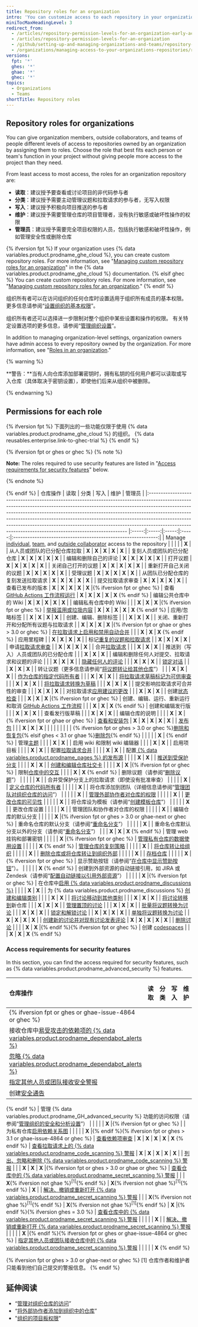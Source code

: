 ```yaml
---
title: Repository roles for an organization
intro: 'You can customize access to each repository in your organization by assigning granular roles, giving people access to the features and tasks they need.'
miniTocMaxHeadingLevel: 3
redirect_from:
  - /articles/repository-permission-levels-for-an-organization-early-access-program/
  - /articles/repository-permission-levels-for-an-organization
  - /github/setting-up-and-managing-organizations-and-teams/repository-permission-levels-for-an-organization
  - /organizations/managing-access-to-your-organizations-repositories/repository-permission-levels-for-an-organization
versions:
  fpt: '*'
  ghes: '*'
  ghae: '*'
  ghec: '*'
topics:
  - Organizations
  - Teams
shortTitle: Repository roles
---
```


## Repository roles for organizations

You can give organization members, outside collaborators, and teams of people different levels of access to repositories owned by an organization by assigning them to roles. Choose the role that best fits each person or team's function in your project without giving people more access to the project than they need.

From least access to most access, the roles for an organization repository are:
- **读取**：建议授予要查看或讨论项目的非代码参与者
- **分类**：建议授予需要主动管理议题和拉取请求的参与者，无写入权限
- **写入**：建议授予积极向项目推送的参与者
- **维护**：建议授予需要管理仓库的项目管理者，没有执行敏感或破坏性操作的权限
- **管理员**：建议授予需要完全项目权限的人员，包括执行敏感和破坏性操作，例如管理安全性或删除仓库

{% ifversion fpt %}
If your organization uses {% data variables.product.prodname_ghe_cloud %}, you can create custom repository roles. For more information, see "[Managing custom repository roles for an organization](/enterprise-cloud@latest/organizations/managing-peoples-access-to-your-organization-with-roles/managing-custom-repository-roles-for-an-organization)" in the {% data variables.product.prodname_ghe_cloud %} documentation.
{% elsif ghec %}
You can create custom repository roles. For more information, see "[Managing custom repository roles for an organization](/organizations/managing-peoples-access-to-your-organization-with-roles/managing-custom-repository-roles-for-an-organization)."
{% endif %}

组织所有者可以在访问组织的任何仓库时设置适用于组织所有成员的基本权限。 更多信息请参阅“[设置组织的基本权限](/organizations/managing-access-to-your-organizations-repositories/setting-base-permissions-for-an-organization#setting-base-permissions)”。

组织所有者还可以选择进一步限制对整个组织中某些设置和操作的权限。 有关特定设置选项的更多信息，请参阅“[管理组织设置](/articles/managing-organization-settings)”。

In addition to managing organization-level settings, organization owners have admin access to every repository owned by the organization. For more information, see "[Roles in an organization](/organizations/managing-peoples-access-to-your-organization-with-roles/roles-in-an-organization)."

{% warning %}

**警告：**当有人向仓库添加部署密钥时，拥有私钥的任何用户都可以读取或写入仓库（具体取决于密钥设置），即使他们后来从组织中被删除。

{% endwarning %}

## Permissions for each role

{% ifversion fpt %}
下面列出的一些功能仅限于使用 {% data variables.product.prodname_ghe_cloud %} 的组织。 {% data reusables.enterprise.link-to-ghec-trial %}
{% endif %}

{% ifversion fpt or ghes or ghec %}
{% note %}

**Note:** The roles required to use security features are listed in "[Access requirements for security features](#access-requirements-for-security-features)" below.

{% endnote %}

{% endif %}
| 仓库操作                                                                                                                                                                                                                                                                                                                                                                                                                                                                        |  读取   |  分类   |  写入   |  维护   |                              管理员                              |
|:--------------------------------------------------------------------------------------------------------------------------------------------------------------------------------------------------------------------------------------------------------------------------------------------------------------------------------------------------------------------------------------------------------------------------------------------------------------------------- |:-----:|:-----:|:-----:|:-----:|:-------------------------------------------------------------:|
| Manage [individual](/organizations/managing-access-to-your-organizations-repositories/managing-an-individuals-access-to-an-organization-repository), [team](/organizations/managing-access-to-your-organizations-repositories/managing-team-access-to-an-organization-repository), and [outside collaborator](/organizations/managing-access-to-your-organizations-repositories/adding-outside-collaborators-to-repositories-in-your-organization) access to the repository |       |       |       |       |                             **X**                             |
| 从人员或团队的已分配仓库拉取                                                                                                                                                                                                                                                                                                                                                                                                                                                              | **X** | **X** | **X** | **X** |                             **X**                             |
| 复刻人员或团队的已分配仓库                                                                                                                                                                                                                                                                                                                                                                                                                                                               | **X** | **X** | **X** | **X** |                             **X**                             |
| 编辑和删除自己的评论                                                                                                                                                                                                                                                                                                                                                                                                                                                                  | **X** | **X** | **X** | **X** |                             **X**                             |
| 打开议题                                                                                                                                                                                                                                                                                                                                                                                                                                                                        | **X** | **X** | **X** | **X** |                             **X**                             |
| 关闭自己打开的议题                                                                                                                                                                                                                                                                                                                                                                                                                                                                   | **X** | **X** | **X** | **X** |                             **X**                             |
| 重新打开自己关闭的议题                                                                                                                                                                                                                                                                                                                                                                                                                                                                 | **X** | **X** | **X** | **X** |                             **X**                             |
| 受理议题                                                                                                                                                                                                                                                                                                                                                                                                                                                                        | **X** | **X** | **X** | **X** |                             **X**                             |
| 从团队已分配仓库的复刻发送拉取请求                                                                                                                                                                                                                                                                                                                                                                                                                                                           | **X** | **X** | **X** | **X** |                             **X**                             |
| 提交拉取请求审查                                                                                                                                                                                                                                                                                                                                                                                                                                                                    | **X** | **X** | **X** | **X** |                             **X**                             |
| 查看已发布的版本                                                                                                                                                                                                                                                                                                                                                                                                                                                                    | **X** | **X** | **X** | **X** |              **X** |{% ifversion fpt or ghec %}
| 查看 [GitHub Actions 工作流程运行](/actions/automating-your-workflow-with-github-actions/managing-a-workflow-run)                                                                                                                                                                                                                                                                                                                                                                   | **X** | **X** | **X** | **X** |                      **X** 
{% endif %}
| 编辑公共仓库中的 Wiki                                                                                                                                                                                                                                                                                                                                                                                                                                                               | **X** | **X** | **X** | **X** |                             **X**                             |
| 编辑私有仓库中的 Wiki                                                                                                                                                                                                                                                                                                                                                                                                                                                               |       |       | **X** | **X** |              **X** |{% ifversion fpt or ghec %}
| [举报滥用或垃圾内容](/communities/maintaining-your-safety-on-github/reporting-abuse-or-spam)                                                                                                                                                                                                                                                                                                                                                                                         | **X** | **X** | **X** | **X** |                      **X** 
{% endif %}
| 应用/忽略标签                                                                                                                                                                                                                                                                                                                                                                                                                                                                     |       | **X** | **X** | **X** |                             **X**                             |
| 创建、编辑、删除标签                                                                                                                                                                                                                                                                                                                                                                                                                                                                  |       |       | **X** | **X** |                             **X**                             |
| 关闭、重新打开和分配所有议题与拉取请求                                                                                                                                                                                                                                                                                                                                                                                                                                                         |       | **X** | **X** | **X** |   **X** |{% ifversion fpt or ghae or ghes > 3.0 or ghec %}
| [在拉取请求上启用和禁用自动合并](/github/administering-a-repository/managing-auto-merge-for-pull-requests-in-your-repository)                                                                                                                                                                                                                                                                                                                                                              |       |       | **X** | **X** |                      **X** 
{% endif %}
| 应用里程碑                                                                                                                                                                                                                                                                                                                                                                                                                                                                       |       | **X** | **X** | **X** |                             **X**                             |
| 标记[重复的议题和拉取请求](/articles/about-duplicate-issues-and-pull-requests)                                                                                                                                                                                                                                                                                                                                                                                                          |       | **X** | **X** | **X** |                             **X**                             |
| 申请[拉取请求审查](/articles/requesting-a-pull-request-review)                                                                                                                                                                                                                                                                                                                                                                                                                      |       | **X** | **X** | **X** |                             **X**                             |
| 合并[拉取请求](/github/collaborating-with-pull-requests/incorporating-changes-from-a-pull-request/about-pull-request-merges)                                                                                                                                                                                                                                                                                                                                                      |       |       | **X** | **X** |                             **X**                             |
| 推送到（写入）人员或团队的已分配仓库                                                                                                                                                                                                                                                                                                                                                                                                                                                          |       |       | **X** | **X** |                             **X**                             |
| 编辑和删除任何人对提交、拉取请求和议题的评论                                                                                                                                                                                                                                                                                                                                                                                                                                                      |       |       | **X** | **X** |                             **X**                             |
| [隐藏任何人的评论](/communities/moderating-comments-and-conversations/managing-disruptive-comments)                                                                                                                                                                                                                                                                                                                                                                                 |       |       | **X** | **X** |                             **X**                             |
| [锁定对话](/communities/moderating-comments-and-conversations/locking-conversations)                                                                                                                                                                                                                                                                                                                                                                                            |       |       | **X** | **X** |                             **X**                             |
| 转让议题（更多信息请参阅“[将议题转让给其他仓库](/articles/transferring-an-issue-to-another-repository)”）                                                                                                                                                                                                                                                                                                                                                                                          |       |       | **X** | **X** |                             **X**                             |
| [作为仓库的指定代码所有者](/articles/about-code-owners)                                                                                                                                                                                                                                                                                                                                                                                                                                 |       |       | **X** | **X** |                             **X**                             |
| [将拉取请求草稿标记为可供审查](/articles/changing-the-stage-of-a-pull-request)                                                                                                                                                                                                                                                                                                                                                                                                            |       |       | **X** | **X** |                             **X**                             |
| [将拉取请求转换为草稿](/articles/changing-the-stage-of-a-pull-request)                                                                                                                                                                                                                                                                                                                                                                                                                |       |       | **X** | **X** |                             **X**                             |
| 提交影响拉取请求可合并性的审查                                                                                                                                                                                                                                                                                                                                                                                                                                                             |       |       | **X** | **X** |                             **X**                             |
| 对拉取请求[应用建议的更改](/articles/incorporating-feedback-in-your-pull-request)                                                                                                                                                                                                                                                                                                                                                                                                       |       |       | **X** | **X** |                             **X**                             |
| 创建[状态检查](/articles/about-status-checks)                                                                                                                                                                                                                                                                                                                                                                                                                                     |       |       | **X** | **X** |              **X** |{% ifversion fpt or ghec %}
| 创建、编辑、运行、重新运行和取消 [GitHub Actions 工作流程](/actions/automating-your-workflow-with-github-actions/)                                                                                                                                                                                                                                                                                                                                                                              |       |       | **X** | **X** |                      **X** 
{% endif %}
| 创建和编辑发行版                                                                                                                                                                                                                                                                                                                                                                                                                                                                    |       |       | **X** | **X** |                             **X**                             |
| 查看发行版草稿                                                                                                                                                                                                                                                                                                                                                                                                                                                                     |       |       | **X** | **X** |                             **X**                             |
| 编辑仓库的说明                                                                                                                                                                                                                                                                                                                                                                                                                                                                     |       |       |       | **X** |          **X** |{% ifversion fpt or ghae or ghec %}
| [查看和安装包](/packages/publishing-and-managing-packages)                                                                                                                                                                                                                                                                                                                                                                                                                        | **X** | **X** | **X** | **X** |                             **X**                             |
| [发布包](/packages/publishing-and-managing-packages/publishing-a-package)                                                                                                                                                                                                                                                                                                                                                                                                      |       |       | **X** | **X** |                             **X**                             |
|                                                                                                                                                                                                                                                                                                                                                                                                                                                                             |       |       |       |       |                                                               |
| {% ifversion fpt or ghes > 3.0 or ghec %}[删除和恢复包](/packages/learn-github-packages/deleting-and-restoring-a-package){% elsif ghes < 3.1 or ghae %}[删除包](/packages/learn-github-packages/deleting-a-package){% endif %}                                                                                                                                                                                                                                                       |       |       |       |       |                      **X** | {% endif %}
| 管理[主题](/articles/classifying-your-repository-with-topics)                                                                                                                                                                                                                                                                                                                                                                                                                   |       |       |       | **X** |                             **X**                             |
| 启用 wiki 和限制 wiki 编辑器                                                                                                                                                                                                                                                                                                                                                                                                                                                        |       |       |       | **X** |                             **X**                             |
| 启用项目板                                                                                                                                                                                                                                                                                                                                                                                                                                                                       |       |       |       | **X** |                             **X**                             |
| 配置[拉取请求合并](/articles/configuring-pull-request-merges)                                                                                                                                                                                                                                                                                                                                                                                                                       |       |       |       | **X** |                             **X**                             |
| 配置[ {% data variables.product.prodname_pages %} 的发布源](/articles/configuring-a-publishing-source-for-github-pages)                                                                                                                                                                                                                                                                                                                                                           |       |       |       | **X** |                             **X**                             |
| [推送到受保护分支](/articles/about-protected-branches)                                                                                                                                                                                                                                                                                                                                                                                                                              |       |       |       | **X** |                             **X**                             |
| [创建和编辑仓库社交卡](/articles/customizing-your-repositorys-social-media-preview)                                                                                                                                                                                                                                                                                                                                                                                                   |       |       |       | **X** |              **X** |{% ifversion fpt or ghec %}
| 限制[仓库中的交互](/communities/moderating-comments-and-conversations/limiting-interactions-in-your-repository)                                                                                                                                                                                                                                                                                                                                                                     |       |       |       | **X** |                      **X** 
{% endif %}
| 删除议题（请参阅“[删除议题](/articles/deleting-an-issue)”）                                                                                                                                                                                                                                                                                                                                                                                                                              |       |       |       |       |                             **X**                             |
| 合并受保护分支上的拉取请求（即使没有批准审查）                                                                                                                                                                                                                                                                                                                                                                                                                                                     |       |       |       |       |                             **X**                             |
| [定义仓库的代码所有者](/articles/about-code-owners)                                                                                                                                                                                                                                                                                                                                                                                                                                   |       |       |       |       |                             **X**                             |
| 将仓库添加到团队（详细信息请参阅“[管理团队对组织仓库的访问](/organizations/managing-access-to-your-organizations-repositories/managing-team-access-to-an-organization-repository#giving-a-team-access-to-a-repository)”）                                                                                                                                                                                                                                                                                |       |       |       |       |                             **X**                             |
| [管理外部协作者对仓库的权限](/articles/adding-outside-collaborators-to-repositories-in-your-organization)                                                                                                                                                                                                                                                                                                                                                                                |       |       |       |       |                             **X**                             |
| [更改仓库的可见性](/articles/restricting-repository-visibility-changes-in-your-organization)                                                                                                                                                                                                                                                                                                                                                                                        |       |       |       |       |                             **X**                             |
| 将仓库设为模板（请参阅“[创建模板仓库](/articles/creating-a-template-repository)”）                                                                                                                                                                                                                                                                                                                                                                                                            |       |       |       |       |                             **X**                             |
| 更改仓库设置                                                                                                                                                                                                                                                                                                                                                                                                                                                                      |       |       |       |       |                             **X**                             |
| 管理团队和协作者对仓库的权限                                                                                                                                                                                                                                                                                                                                                                                                                                                              |       |       |       |       |                             **X**                             |
| 编辑仓库的默认分支                                                                                                                                                                                                                                                                                                                                                                                                                                                                   |       |       |       |       | **X** |{% ifversion fpt or ghes > 3.0 or ghae-next or ghec %}
| 重命名仓库的默认分支（请参阅“[重命名分支](/github/administering-a-repository/renaming-a-branch)”）                                                                                                                                                                                                                                                                                                                                                                                              |       |       |       |       |                             **X**                             |
| 重命名仓库默认分支以外的分支（请参阅“[重命名分支](/github/administering-a-repository/renaming-a-branch)”）                                                                                                                                                                                                                                                                                                                                                                                          |       |       | **X** | **X** |                      **X** 
{% endif %}
| 管理 web 挂钩和部署密钥                                                                                                                                                                                                                                                                                                                                                                                                                                                              |       |       |       |       |              **X** |{% ifversion fpt or ghec %}
| [管理私有仓库的数据使用设置](/github/understanding-how-github-uses-and-protects-your-data/managing-data-use-settings-for-your-private-repository)                                                                                                                                                                                                                                                                                                                                        |       |       |       |       |                      **X** 
{% endif %}
| [管理仓库的复刻策略](/github/administering-a-repository/managing-the-forking-policy-for-your-repository)                                                                                                                                                                                                                                                                                                                                                                             |       |       |       |       |                             **X**                             |
| [将仓库转让给组织](/articles/restricting-repository-creation-in-your-organization)                                                                                                                                                                                                                                                                                                                                                                                                  |       |       |       |       |                             **X**                             |
| [删除仓库或将仓库转让到组织外部](/articles/setting-permissions-for-deleting-or-transferring-repositories)                                                                                                                                                                                                                                                                                                                                                                                  |       |       |       |       |                             **X**                             |
| [存档仓库](/articles/about-archiving-repositories)                                                                                                                                                                                                                                                                                                                                                                                                                              |       |       |       |       |              **X** |{% ifversion fpt or ghec %}
| 显示赞助按钮（请参阅“[在仓库中显示赞助按钮](/articles/displaying-a-sponsor-button-in-your-repository)”）。                                                                                                                                                                                                                                                                                                                                                                                        |       |       |       |       |                      **X** 
{% endif %}
| 创建到外部资源的自动链接引用，如 JIRA 或 Zendesk（请参阅“[配置自动链接以引用外部资源](/articles/configuring-autolinks-to-reference-external-resources)”）                                                                                                                                                                                                                                                                                                                                                      |       |       |       |       |              **X** |{% ifversion fpt or ghec %}
| 在仓库中[启用 {% data variables.product.prodname_discussions %}](/github/administering-a-repository/enabling-or-disabling-github-discussions-for-a-repository)                                                                                                                                                                                                                                                                                                                    |       |       |       | **X** |                             **X**                             |
| 为 {% data variables.product.prodname_discussions %} [创建和编辑类别](/discussions/managing-discussions-for-your-community/managing-categories-for-discussions-in-your-repository)                                                                                                                                                                                                                                                                                                  |       |       |       | **X** |                             **X**                             |
| [将讨论移动到其他类别](/discussions/managing-discussions-for-your-community/managing-discussions-in-your-repository)                                                                                                                                                                                                                                                                                                                                                                  |       |       | **X** | **X** |                             **X**                             |
| [将讨论转移到](/discussions/managing-discussions-for-your-community/managing-discussions-in-your-repository)新仓库                                                                                                                                                                                                                                                                                                                                                                   |       |       | **X** | **X** |                             **X**                             |
| [管理置顶的讨论](/discussions/managing-discussions-for-your-community/managing-discussions-in-your-repository)                                                                                                                                                                                                                                                                                                                                                                     |       |       | **X** | **X** |                             **X**                             |
| [批量将议题转换为讨论](/discussions/managing-discussions-for-your-community/managing-discussions-in-your-repository)                                                                                                                                                                                                                                                                                                                                                                  |       |       | **X** | **X** |                             **X**                             |
| [锁定和解锁讨论](/discussions/managing-discussions-for-your-community/moderating-discussions)                                                                                                                                                                                                                                                                                                                                                                                      |       | **X** | **X** | **X** |                             **X**                             |
| [单独将议题转换为讨论](/discussions/managing-discussions-for-your-community/moderating-discussions)                                                                                                                                                                                                                                                                                                                                                                                   |       | **X** | **X** | **X** |                             **X**                             |
| [创建新的讨论并对现有讨论发表评论](/discussions/collaborating-with-your-community-using-discussions/participating-in-a-discussion)                                                                                                                                                                                                                                                                                                                                                          | **X** | **X** | **X** | **X** |                             **X**                             |
| [删除讨论](/discussions/managing-discussions-for-your-community/managing-discussions-in-your-repository#deleting-a-discussion)                                                                                                                                                                                                                                                                                                                                                  |       |       |       | **X** |         **X** |{% endif %}{% ifversion fpt or ghec %}
| 创建 [codespaces](/codespaces/about-codespaces)                                                                                                                                                                                                                                                                                                                                                                                                                               |       |       | **X** | **X** |                      **X** 
{% endif %}

### Access requirements for security features

In this section, you can find the access required for security features, such as {% data variables.product.prodname_advanced_security %} features.

| 仓库操作                                                                                                                                                                                                            |  读取   |  分类   |                           写入                           |                           维护                           |                                          管理员                                           |
|:--------------------------------------------------------------------------------------------------------------------------------------------------------------------------------------------------------------- |:-----:|:-----:|:------------------------------------------------------:|:------------------------------------------------------:|:--------------------------------------------------------------------------------------:|
| {% ifversion fpt or ghes or ghae-issue-4864 or ghec %}                                                                                                                                                          |       |       |                                                        |                                                        |                                                                                        |
| 接收仓库中[易受攻击的依赖项的 {% data variables.product.prodname_dependabot_alerts %}](/code-security/supply-chain-security/about-alerts-for-vulnerable-dependencies)                                                       |       |       |                                                        |                                                        |                                         **X**                                          |
| [忽略 {% data variables.product.prodname_dependabot_alerts %}](/code-security/supply-chain-security/viewing-and-updating-vulnerable-dependencies-in-your-repository)                                            |       |       |                                                        |                                                        |                                         **X**                                          |
| [指定其他人员或团队接收安全警报](/github/administering-a-repository/managing-security-and-analysis-settings-for-your-repository#granting-access-to-security-alerts)                                                            |       |       |                                                        |                                                        |                     **X** |{% endif %}{% ifversion fpt or ghec %}
| 创建[安全通告](/code-security/security-advisories/about-github-security-advisories)                                                                                                                                   |       |       |                                                        |                                                        |                                   **X** 
{% endif %}
| 管理 {% data variables.product.prodname_GH_advanced_security %} 功能的访问权限（请参阅“[管理组织的安全和分析设置](/organizations/keeping-your-organization-secure/managing-security-and-analysis-settings-for-your-organization)”）     |       |       |                                                        |                                                        | **X** |{% ifversion fpt or ghec %}<!--Set at site-level for GHES and GHAE-->
|
| 为私有仓库[启用依赖关系图](/code-security/supply-chain-security/exploring-the-dependencies-of-a-repository)                                                                                                                 |       |       |                                                        |                                                        |     **X** |{% endif %}{% ifversion fpt or ghes > 3.1 or ghae-issue-4864 or ghec %}
| [查看依赖项审查](/code-security/supply-chain-security/about-dependency-review)                                                                                                                                         | **X** | **X** |                         **X**                          |                         **X**                          |                                   **X** 
{% endif %}
| [查看拉取请求上的 {% data variables.product.prodname_code_scanning %} 警报](/github/finding-security-vulnerabilities-and-errors-in-your-code/triaging-code-scanning-alerts-in-pull-requests)                            | **X** | **X** |                         **X**                          |                         **X**                          |                                         **X**                                          |
| [列出、忽略和删除 {% data variables.product.prodname_code_scanning %} 警报](/github/finding-security-vulnerabilities-and-errors-in-your-code/managing-code-scanning-alerts-for-your-repository)                         |       |       |                         **X**                          |                         **X**                          |                **X** |{% ifversion fpt or ghes > 3.0 or ghae or ghec %}
| [查看仓库中的 {% data variables.product.prodname_secret_scanning %} 警报](/github/administering-a-repository/managing-alerts-from-secret-scanning)                                                                    |       |       | **X**{% ifversion not ghae %}<sup>[1]</sup>{% endif %} | **X**{% ifversion not ghae %}<sup>[1]</sup>{% endif %} |                                         **X**                                          |
| [解决、撤销或重新打开 {% data variables.product.prodname_secret_scanning %} 警报](/github/administering-a-repository/managing-alerts-from-secret-scanning)                                                                |       |       | **X**{% ifversion not ghae %}<sup>[1]</sup>{% endif %} | **X**{% ifversion not ghae %}<sup>[1]</sup>{% endif %} |                      **X** |{% endif %}{% ifversion ghes = 3.0 %}
| [查看仓库中的 {% data variables.product.prodname_secret_scanning %} 警报](/github/administering-a-repository/managing-alerts-from-secret-scanning)                                                                    |       |       |                                                        |                                                        |                                         **X**                                          |
| [解决、撤销或重新打开 {% data variables.product.prodname_secret_scanning %} 警报](/github/administering-a-repository/managing-alerts-from-secret-scanning)                                                                |       |       |                                                        |                                                        |        **X** |{% endif %}{% ifversion fpt or ghes or ghae-issue-4864 or ghec %}
| [指定其他人员或团队接收仓库中的 {% data variables.product.prodname_secret_scanning %} 警报](/github/administering-a-repository/managing-security-and-analysis-settings-for-your-repository#granting-access-to-security-alerts) |       |       |                                                        |                                                        |                                   **X** 
{% endif %}

{% ifversion fpt or ghes > 3.0 or ghae-next or ghec %}
[1] 仓库作者和维护者只能看到他们自己提交的警报信息。
{% endif %}

## 延伸阅读

- “[管理对组织仓库的访问](/articles/managing-access-to-your-organization-s-repositories)”
- “[将外部协作者添加到组织中的仓库](/articles/adding-outside-collaborators-to-repositories-in-your-organization)”
- "[组织的项目板权限](/articles/project-board-permissions-for-an-organization)"
